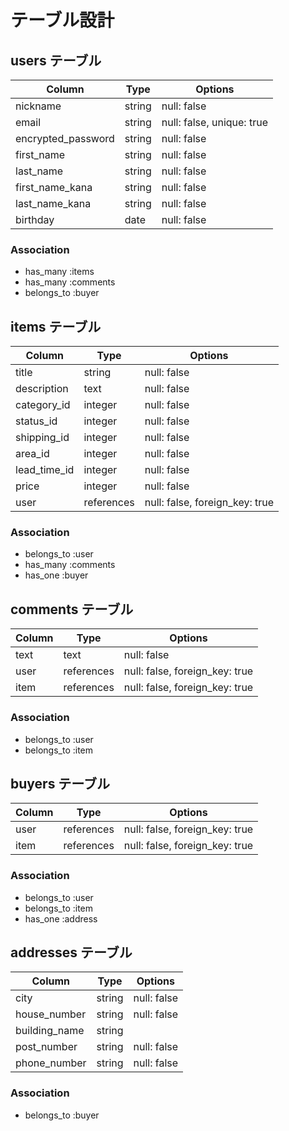 # テーブル設計

## users テーブル
| Column                | Type    | Options                   |
| --------------------  | ------- | ------------------------- |
| nickname              | string  | null: false               |
| email                 | string  | null: false, unique: true |
| encrypted_password    | string  | null: false               |
| first_name            | string  | null: false               |
| last_name             | string  | null: false               |
| first_name_kana       | string  | null: false               |
| last_name_kana        | string  | null: false               |
| birthday              | date    | null: false               |
### Association
- has_many :items
- has_many :comments
- belongs_to :buyer



## items テーブル
| Column        | Type       | Options     |
| ---------     | -----------| ----------- |
| title         | string     | null: false |
| description   | text       | null: false |
| category_id   | integer    | null: false |
| status_id     | integer    | null: false |
| shipping_id   | integer    | null: false |
| area_id       | integer    | null: false |
| lead_time_id  | integer    | null: false |
| price         | integer    | null: false |
| user          | references | null: false, foreign_key: true |
### Association
- belongs_to :user
- has_many :comments
- has_one :buyer


## comments テーブル
| Column     | Type       | Options                        |
| -------    | ---------- | ------------------------------ |
| text       | text       | null: false                    |
| user       | references | null: false, foreign_key: true |
| item       | references | null: false, foreign_key: true |
### Association
- belongs_to :user
- belongs_to :item

## buyers テーブル
| Column     | Type       | Options                        |
| -------    | ---------- | ------------------------------ |
| user       | references | null: false, foreign_key: true |
| item       | references | null: false, foreign_key: true |
### Association
- belongs_to :user
- belongs_to :item
- has_one :address

## addresses テーブル
| Column        | Type       | Options     |
| ------------  | ---------- | ----------- |
| city          | string     | null: false |
| house_number  | string     | null: false |
| building_name | string     |
| post_number   | string     | null: false |
| phone_number  | string     | null: false |
### Association
- belongs_to :buyer